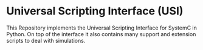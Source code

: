 Universal Scripting Interface (USI)
===================================

This Repository implements the Universal Scripting Interface for SystemC in Python.
On top of the interface it also contains many support and extension scripts to deal with simulations.


